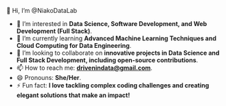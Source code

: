 👋 Hi, I’m @NiakoDataLab  
- 👀 I’m interested in **Data Science, Software Development, and Web Development (Full Stack)**.  
- 🌱 I’m currently learning **Advanced Machine Learning Techniques and Cloud Computing for Data Engineering**.  
- 💞️ I’m looking to collaborate on **innovative projects in Data Science and Full Stack Development, including open-source contributions**.  
- 📫 How to reach me: **[drivenindata@gmail.com](mailto:drivenindata@gmail.com)**.  
- 😄 Pronouns: **She/Her**.  
- ⚡ Fun fact: **I love tackling complex coding challenges and creating elegant solutions that make an impact!**  
